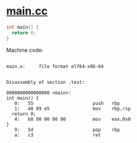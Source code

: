 # [main.cc](main.cc)

```c++
int main() {
  return 0;
}
```

Machine code: 

```assembly

main.o:     file format elf64-x86-64


Disassembly of section .text:

0000000000000000 <main>:
int main() {
   0:	55                   	push   rbp
   1:	48 89 e5             	mov    rbp,rsp
  return 0;
   4:	b8 00 00 00 00       	mov    eax,0x0
}
   9:	5d                   	pop    rbp
   a:	c3                   	ret    
```
